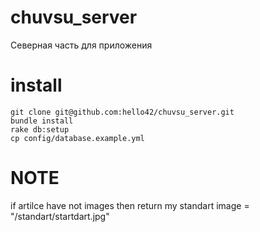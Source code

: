 chuvsu_server
=============

Северная часть для приложения


install
=======

  ```
  git clone git@github.com:hello42/chuvsu_server.git
  bundle install
  rake db:setup
  cp config/database.example.yml
  ```

NOTE
====

  if artilce have not images then return my standart image = "/standart/startdart.jpg"
